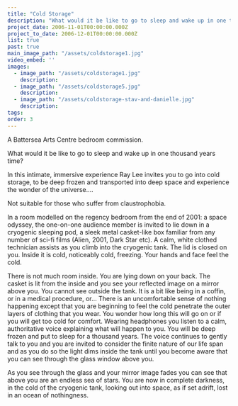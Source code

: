 ```yaml
---
title: "Cold Storage"
description: "What would it be like to go to sleep and wake up in one thousand years time?"
project_date: 2006-11-01T00:00:00.000Z
project_to_date: 2006-12-01T00:00:00.000Z
list: true
past: true
main_image_path: "/assets/coldstorage1.jpg"
video_embed: ''
images:
  - image_path: "/assets/coldstorage1.jpg"
    description:
  - image_path: "/assets/coldstorage5.jpg"
    description:
  - image_path: "/assets/coldstorage-stav-and-danielle.jpg"
    description:
tags:
order: 3
---
```

A Battersea Arts Centre bedroom commission.

What would it be like to go to sleep and wake up in one thousand years time?

In this intimate, immersive experience Ray Lee invites you to go into cold storage, to be deep frozen and transported into deep space and experience the wonder of the universe....

Not suitable for those who suffer from claustrophobia.

In a room modelled on the regency bedroom from the end of 2001: a space odyssey, the one-on-one audience member is invited to lie down in a cryogenic sleeping pod, a sleek metal casket-like box familiar from any number of sci-fi films (Alien, 2001, Dark Star etc). 
A calm, white clothed technician assists as you climb into the cryogenic tank. The lid is closed on you. Inside it is cold, noticeably cold, freezing. Your hands and face feel the cold.

There is not much room inside. You are lying down on your back. The casket is lit from the inside and you see your reflected image on a mirror above you. You cannot see outside the tank. It is a bit like being in a coffin, or in a medical procedure, or... 
There is an uncomfortable sense of nothing happening except that you are beginning to feel the cold penetrate the outer layers of clothing that you wear. You wonder how long this will go on or if you will get too cold for comfort.
Wearing headphones you listen to a calm, authoritative voice explaining what will happen to you. You will be deep frozen and put to sleep for a thousand years. The voice continues to gently talk to you and you are invited to consider the finite nature of our life span and as you do so the light dims inside the tank until you become aware that you can see through the glass window above you.

As you see through the glass and your mirror image fades you can see that above you are an endless sea of stars. You are now in complete darkness, in the cold of the cryogenic tank, looking out into space, as if set adrift, lost in an ocean of nothingness.
